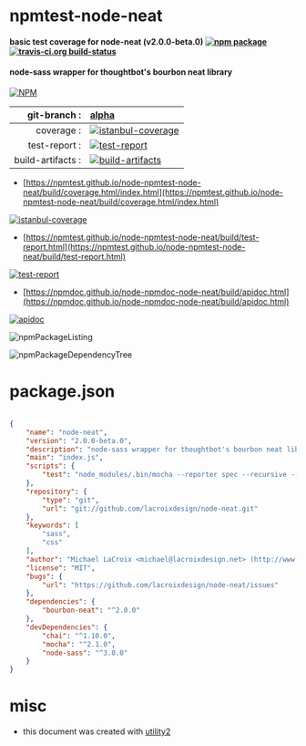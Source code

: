 # npmtest-node-neat

#### basic test coverage for  node-neat (v2.0.0-beta.0)  [![npm package](https://img.shields.io/npm/v/npmtest-node-neat.svg?style=flat-square)](https://www.npmjs.org/package/npmtest-node-neat) [![travis-ci.org build-status](https://api.travis-ci.org/npmtest/node-npmtest-node-neat.svg)](https://travis-ci.org/npmtest/node-npmtest-node-neat)

#### node-sass wrapper for thoughtbot's bourbon neat library

[![NPM](https://nodei.co/npm/node-neat.png?downloads=true&downloadRank=true&stars=true)](https://www.npmjs.com/package/node-neat)

| git-branch : | [alpha](https://github.com/npmtest/node-npmtest-node-neat/tree/alpha)|
|--:|:--|
| coverage : | [![istanbul-coverage](https://npmtest.github.io/node-npmtest-node-neat/build/coverage.badge.svg)](https://npmtest.github.io/node-npmtest-node-neat/build/coverage.html/index.html)|
| test-report : | [![test-report](https://npmtest.github.io/node-npmtest-node-neat/build/test-report.badge.svg)](https://npmtest.github.io/node-npmtest-node-neat/build/test-report.html)|
| build-artifacts : | [![build-artifacts](https://npmtest.github.io/node-npmtest-node-neat/glyphicons_144_folder_open.png)](https://github.com/npmtest/node-npmtest-node-neat/tree/gh-pages/build)|

- [https://npmtest.github.io/node-npmtest-node-neat/build/coverage.html/index.html](https://npmtest.github.io/node-npmtest-node-neat/build/coverage.html/index.html)

[![istanbul-coverage](https://npmtest.github.io/node-npmtest-node-neat/build/screenCapture.buildCi.browser.%252Ftmp%252Fbuild%252Fcoverage.lib.html.png)](https://npmtest.github.io/node-npmtest-node-neat/build/coverage.html/index.html)

- [https://npmtest.github.io/node-npmtest-node-neat/build/test-report.html](https://npmtest.github.io/node-npmtest-node-neat/build/test-report.html)

[![test-report](https://npmtest.github.io/node-npmtest-node-neat/build/screenCapture.buildCi.browser.%252Ftmp%252Fbuild%252Ftest-report.html.png)](https://npmtest.github.io/node-npmtest-node-neat/build/test-report.html)

- [https://npmdoc.github.io/node-npmdoc-node-neat/build/apidoc.html](https://npmdoc.github.io/node-npmdoc-node-neat/build/apidoc.html)

[![apidoc](https://npmdoc.github.io/node-npmdoc-node-neat/build/screenCapture.buildCi.browser.%252Ftmp%252Fbuild%252Fapidoc.html.png)](https://npmdoc.github.io/node-npmdoc-node-neat/build/apidoc.html)

![npmPackageListing](https://npmtest.github.io/node-npmtest-node-neat/build/screenCapture.npmPackageListing.svg)

![npmPackageDependencyTree](https://npmtest.github.io/node-npmtest-node-neat/build/screenCapture.npmPackageDependencyTree.svg)



# package.json

```json

{
    "name": "node-neat",
    "version": "2.0.0-beta.0",
    "description": "node-sass wrapper for thoughtbot's bourbon neat library",
    "main": "index.js",
    "scripts": {
        "test": "node_modules/.bin/mocha --reporter spec --recursive --growl"
    },
    "repository": {
        "type": "git",
        "url": "git://github.com/lacroixdesign/node-neat.git"
    },
    "keywords": [
        "sass",
        "css"
    ],
    "author": "Michael LaCroix <michael@lacroixdesign.net> (http://www.lacroixdesign.net)",
    "license": "MIT",
    "bugs": {
        "url": "https://github.com/lacroixdesign/node-neat/issues"
    },
    "dependencies": {
        "bourbon-neat": "^2.0.0"
    },
    "devDependencies": {
        "chai": "^1.10.0",
        "mocha": "^2.1.0",
        "node-sass": "^3.0.0"
    }
}
```



# misc
- this document was created with [utility2](https://github.com/kaizhu256/node-utility2)
